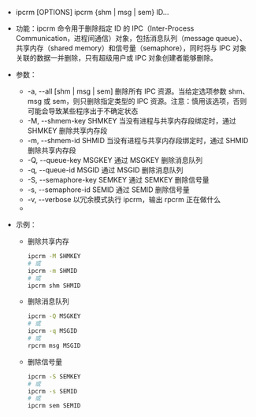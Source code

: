- ipcrm [OPTIONS]
  ipcrm {shm | msg | sem} ID...
- 功能：ipcrm 命令用于删除指定 ID 的 IPC（Inter-Process Communication，进程间通信）对象，包括消息队列（message queue）、共享内存（shared memory）和信号量（semaphore），同时将与 IPC 对象关联的数据一并删除，只有超级用户或 IPC 对象创建者能够删除。
- 参数：
  - -a, --all [shm | msg | sem]
     删除所有 IPC 资源。当给定选项参数 shm、msg 或 sem，则只删除指定类型的 IPC 资源。注意：慎用该选项，否则可能会导致某些程序出于不确定状态
  - -M, --shmem-key SHMKEY
     当没有进程与共享内存段绑定时，通过 SHMKEY 删除共享内存段
  - -m, --shmem-id SHMID
     当没有进程与共享内存段绑定时，通过 SHMID 删除共享内存段
  - -Q, --queue-key MSGKEY
     通过 MSGKEY 删除消息队列
  - -q, --queue-id MSGID
     通过 MSGID 删除消息队列
  - -S, --semaphore-key SEMKEY
     通过 SEMKEY 删除信号量
  - -s, --semaphore-id SEMID
     通过 SEMID 删除信号量
  - -v, --verbose
     以冗余模式执行 ipcrm，输出 rpcrm 正在做什么
  - 

- 示例：

  - 删除共享内存

    ```bash
    ipcrm -M SHMKEY
    # 或
    ipcrm -m SHMID
    # 或
    ipcrm shm SHMID
    ```

  - 删除消息队列

    ```bash
    ipcrm -Q MSGKEY
    # 或
    ipcrm -q MSGID
    # 或
    rpcrm msg MSGID
    ```

  - 删除信号量

    ```bash
    ipcrm -S SEMKEY
    # 或
    ipcrm -s SEMID
    # 或
    ipcrm sem SEMID
    ```

    
